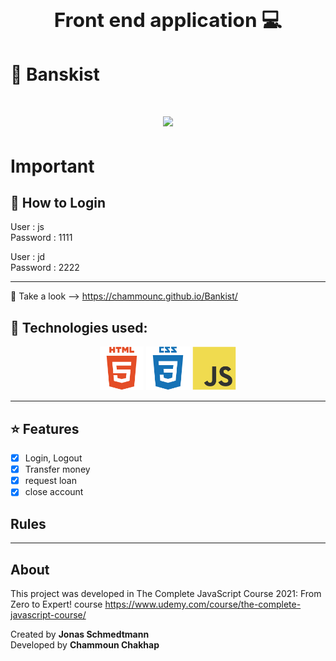 ## **<h2 align="center">Front end application  💻</h2>**


# 💸 Banskist

<h1 align="center">
    <img src="https://ik.imagekit.io/7o9gvco7xa/bankist/SS.jpeg?updatedAt=1685557489082"/>
</h1>

# Important
## :key: How to Login

User : js <br/>
Password : 1111

User : jd <br/>
Password : 2222

---


:key: Take a look --> https://chammounc.github.io/Bankist/


## :rocket: Technologies used:
<p align="center">
<img src="https://github.com/devicons/devicon/blob/master/icons/html5/html5-plain-wordmark.svg" alt="html5"  width="70" height="70"/>
<img src="https://github.com/devicons/devicon/blob/master/icons/css3/css3-plain-wordmark.svg" alt="css3" width="70" height="70"/>
<img src="https://github.com/devicons/devicon/blob/master/icons/javascript/javascript-original.svg" alt="javascript" width="70" height="70"/>
</p>

---

## ⭐ Features
- [x] Login, Logout
- [x] Transfer money
- [x] request loan
- [x] close account
## Rules

---

## About

This project was developed in The Complete JavaScript Course 2021: From Zero to Expert! course 
https://www.udemy.com/course/the-complete-javascript-course/

Created by **Jonas Schmedtmann** <br>
Developed by **Chammoun Chakhap**
